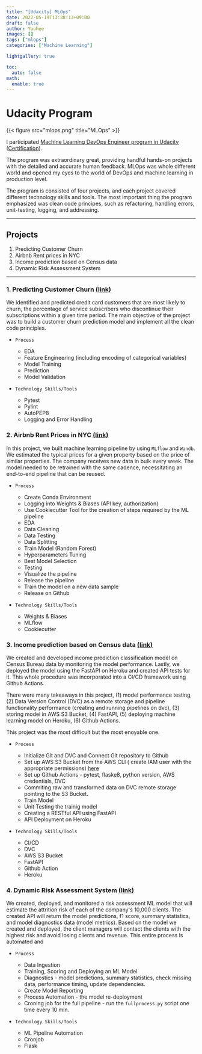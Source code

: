 ```yaml
---
title: "[Udacity] MLOps"
date: 2022-05-19T13:38:13+09:00
draft: false
author: Youhee
images: []
tags: ["mlops"]
categories: ["Machine Learning"]

lightgallery: true

toc:
  auto: false
math:
  enable: true
---
```


# Udacity Program
{{< figure src="mlops.png" title="MLOps" >}}

I participated [Machine Learning DevOps Engineer program in Udacity](https://www.udacity.com/course/machine-learning-dev-ops-engineer-nanodegree--nd0821) ([Certification](https://confirm.udacity.com/K6YJFENE)). 

The program was extraordinary great, providing handful hands-on projects with the detailed and accurate human feedback. MLOps was whole different world and opened my eyes to the world of DevOps and machine learning in production level. 

The program is consisted of four projects, and each project covered different technology skills and tools. The most important thing the program emphasized was clean code principes, such as refactoring, handling errors, unit-testing, logging, and addressing. 


---

## Projects
1. Predicting Customer Churn
2. Airbnb Rent prices in NYC
3. Income prediction based on Census data
4. Dynamic Risk Assessment System
---


### 1. Predicting Customer Churn [(link)](https://github.com/youheekil/predict_customer_churn)

We identified and predicted credit card customers that are most likely to churn, the percentage of service subscribers who discontinue their subscriptions within a given time period. The main objective of the project was to build a customer churn prediction model and implement all the clean code principles. 

* `Process`
    * EDA
    * Feature Engineering (including encoding of categorical variables)
    * Model Training 
    * Prediction 
    * Model Validation

* `Technology Skills/Tools`
    * Pytest
    * Pylint
    * AutoPEP8
    * Logging and Error Handling 

### 2. Airbnb Rent Prices in NYC [(link)](https://github.com/youheekil/nyc_airbnb_prediction)

In this project, we built machine learning pipeline by using `MLflow` and `Wandb`. We estimated the typical prices for a given property based on the price of similar properties. The company receives new data in bulk every week. The model needed to be retrained with the same cadence, necessitating an end-to-end pipeline that can be reused.  

* `Process`
    * Create Conda Environment
    * Logging into Weights &amp; Biases (API key, authorization)
    * Use Cookiecutter Tool for the creation of steps required by the ML pipeline 
    * EDA
    * Data Cleaning
    * Data Testing 
    * Data Splitting
    * Train Model (Random Forest)
    * Hyperparameters Tuning
    * Best Model Selection 
    * Testing 
    * Visualize the pipeline
    * Release the pipeline
    * Train the model on a new data sample
    * Release on Github

* `Technology Skills/Tools`
    * Weights &amp; Biases
    * MLflow
    * Cookiecutter


### 3. Income prediction based on Census data [(link)](https://github.com/youheekil/predict_income)

We created and developed income prediction classification model on Census Bureau data by monitoring the model performance. Lastly, we deployed the model using the FastAPI on Heroku and created API tests for it. This whole procedure was incorporated into a CI/CD framework using Github Actions. 

There were many takeaways in this project, (1) model performance testing, (2) Data Version Control (DVC) as a remote storage and pipeline functionality performance (creating and running pipelines on dvc), (3) storing model in AWS S3 Bucket, (4) FastAPI, (5) deploying machine learning model on Heroku, (6) Github Actions. 

This project was the most difficult but the most enoyable one. 

* `Process`
    * Initialize Git and DVC and Connect Git repository to Github
    * Set up AWS S3 Bucket from the AWS CLI ( create IAM user with the appropriate permissions) [here](https://docs.aws.amazon.com/IAM/latest/UserGuide/id_users_create.html#id_users_create_console)
    * Set up Github Actions - pytest, flaske8, python version, AWS credentials, DVC
    * Commiting raw and transformed data on DVC remote storage pointing to the S3 Bucket. 
    * Train Model 
    * Unit Testing the trainig model
    * Creating a RESTful API using FastAPI
    * API Deployment on Heroku

* `Technology Skills/Tools`
    * CI/CD
    * DVC
    * AWS S3 Bucket
    * FastAPI
    * Github Action
    * Heroku



### 4. Dynamic Risk Assessment System [(link)](https://github.com/youheekil/dynamic_risk_assessment_system)

We created, deployed, and monitored a risk assessment ML model that will estimate the attrition risk of each of the company's 10,000 clients. The created API will return the model predictions, f1 score, summary statistics, and model diagnostics data (model metrics). Based on the model we created and deployed, the client managers will contact the clients with the highest risk and avoid losing clients and revenue. This entire process is automated and 

* `Process`
    * Data Ingestion
    * Training, Scoring and Deploying an ML Model 
    * Diagnostics - model predictions, summary statistics, check missing data, performance timing, update dependencies.
    * Create Model Reporting
    * Process Automation - the model re-deployment 
    * Croning job for the full pipeline - run the `fullprocess.py` script one time every 10 min.

* `Technology Skills/Tools`
    * ML Pipeline Automation
    * Cronjob
    * Flask 
